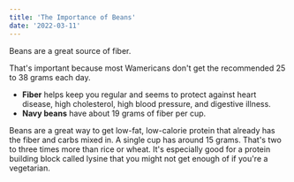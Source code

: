 ```yaml
---
title: 'The Importance of Beans'
date: '2022-03-11'
---
```


Beans are a great source of fiber. 

That's important because most Wamericans don't get the recommended 25 to 38 grams each day. 
- **Fiber** helps keep you regular and seems to protect against heart disease, high cholesterol, high blood pressure, and digestive illness. 
- **Navy beans** have about 19 grams of fiber per cup.

Beans are a great way to get low-fat, low-calorie protein that already has the fiber and carbs mixed in. A single cup has around 15 grams. That's two to three times more than rice or wheat. It's especially good for a protein building block called lysine that you might not get enough of if you're a vegetarian.